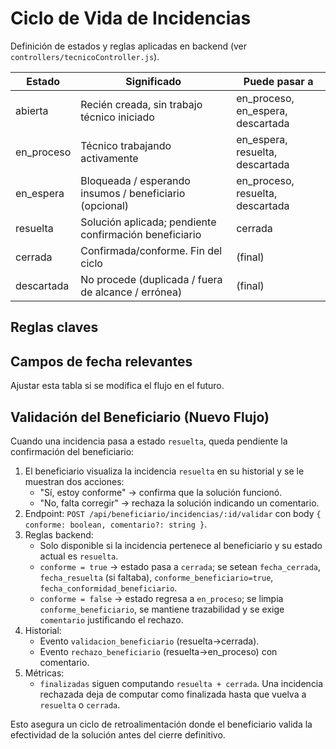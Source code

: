 # Ciclo de Vida de Incidencias

Definición de estados y reglas aplicadas en backend (ver `controllers/tecnicoController.js`).

| Estado        | Significado                                                                 | Puede pasar a                           |
|---------------|------------------------------------------------------------------------------|-----------------------------------------|
| abierta       | Recién creada, sin trabajo técnico iniciado                                 | en_proceso, en_espera, descartada       |
| en_proceso    | Técnico trabajando activamente                                              | en_espera, resuelta, descartada         |
| en_espera     | Bloqueada / esperando insumos / beneficiario (opcional)                     | en_proceso, resuelta, descartada        |
| resuelta      | Solución aplicada; pendiente confirmación beneficiario                      | cerrada                                 |
| cerrada       | Confirmada/conforme. Fin del ciclo                                          | (final)                                 |
| descartada    | No procede (duplicada / fuera de alcance / errónea)                         | (final)                                 |

## Reglas claves

## Campos de fecha relevantes

Ajustar esta tabla si se modifica el flujo en el futuro.

## Validación del Beneficiario (Nuevo Flujo)

Cuando una incidencia pasa a estado `resuelta`, queda pendiente la confirmación del beneficiario:

1. El beneficiario visualiza la incidencia `resuelta` en su historial y se le muestran dos acciones:
	- "Sí, estoy conforme" → confirma que la solución funcionó.
	- "No, falta corregir" → rechaza la solución indicando un comentario.
2. Endpoint: `POST /api/beneficiario/incidencias/:id/validar` con body `{ conforme: boolean, comentario?: string }`.
3. Reglas backend:
	- Solo disponible si la incidencia pertenece al beneficiario y su estado actual es `resuelta`.
	- `conforme = true` → estado pasa a `cerrada`; se setean `fecha_cerrada`, `fecha_resuelta` (si faltaba), `conforme_beneficiario=true`, `fecha_conformidad_beneficiario`.
	- `conforme = false` → estado regresa a `en_proceso`; se limpia `conforme_beneficiario`, se mantiene trazabilidad y se exige `comentario` justificando el rechazo.
4. Historial:
	- Evento `validacion_beneficiario` (resuelta→cerrada).
	- Evento `rechazo_beneficiario` (resuelta→en_proceso) con comentario.
5. Métricas:
	- `finalizadas` siguen computando `resuelta + cerrada`. Una incidencia rechazada deja de computar como finalizada hasta que vuelva a `resuelta` o `cerrada`.

Esto asegura un ciclo de retroalimentación donde el beneficiario valida la efectividad de la solución antes del cierre definitivo.
